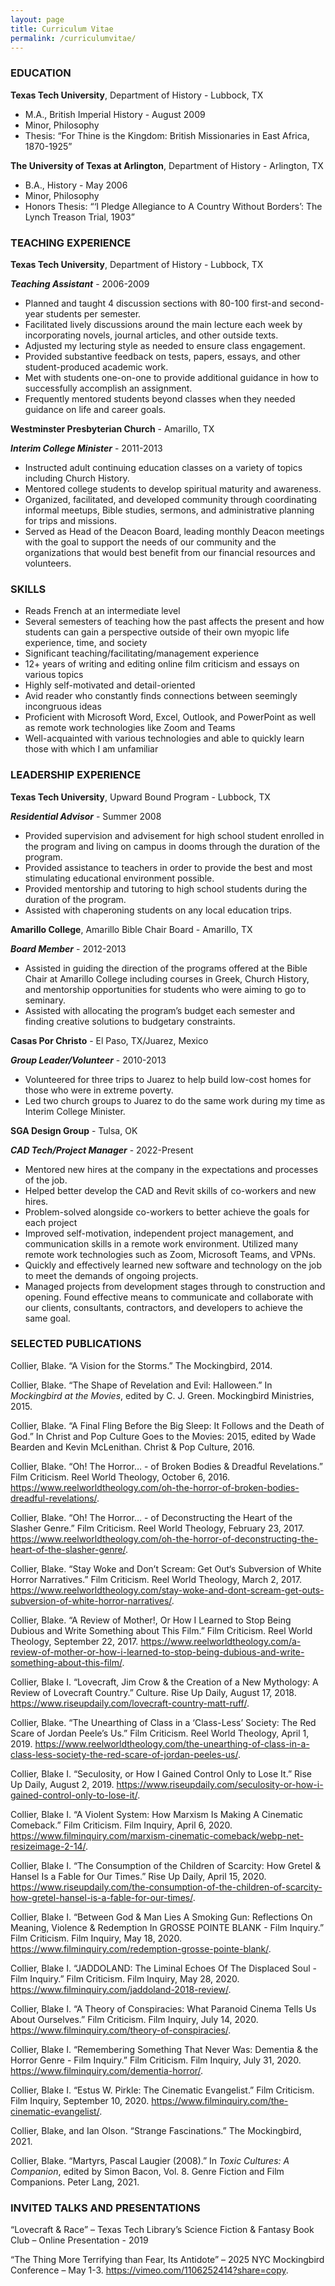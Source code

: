 ```yaml
---
layout: page
title: Curriculum Vitae
permalink: /curriculumvitae/
---
```


### **EDUCATION**

**Texas Tech University**, Department of History - Lubbock, TX

- M.A., British Imperial History - August 2009
- Minor, Philosophy
- Thesis: “For Thine is the Kingdom: British Missionaries in East Africa, 1870-1925”

**The University of Texas at Arlington**, Department of History - Arlington, TX

- B.A., History - May 2006
- Minor, Philosophy
- Honors Thesis: “‘I Pledge Allegiance to A Country Without Borders’: The Lynch Treason Trial, 1903”

### **TEACHING EXPERIENCE**

**Texas Tech University**, Department of History - Lubbock, TX

**_Teaching Assistant_** - 2006-2009

- Planned and taught 4 discussion sections with 80-100 first-and second-year students per semester.
- Facilitated lively discussions around the main lecture each week by incorporating novels, journal articles, and other outside texts.
- Adjusted my lecturing style as needed to ensure class engagement.
- Provided substantive feedback on tests, papers, essays, and other student-produced academic work.
- Met with students one-on-one to provide additional guidance in how to successfully accomplish an assignment.
- Frequently mentored students beyond classes when they needed guidance on life and career goals.

**Westminster Presbyterian Church** - Amarillo, TX

**_Interim College Minister_** - 2011-2013

- Instructed adult continuing education classes on a variety of topics including Church History.
- Mentored college students to develop spiritual maturity and awareness.
- Organized, facilitated, and developed community through coordinating informal meetups, Bible studies, sermons, and administrative planning for trips and missions.
- Served as Head of the Deacon Board, leading monthly Deacon meetings with the goal to support the needs of our community and the organizations that would best benefit from our financial resources and volunteers.

### **SKILLS**

- Reads French at an intermediate level
- Several semesters of teaching how the past affects the present and how students can gain a perspective outside of their own myopic life experience, time, and society
- Significant teaching/facilitating/management experience
- 12+ years of writing and editing online film criticism and essays on various topics
- Highly self-motivated and detail-oriented
- Avid reader who constantly finds connections between seemingly incongruous ideas
- Proficient with Microsoft Word, Excel, Outlook, and PowerPoint as well as remote work technologies like Zoom and Teams
- Well-acquainted with various technologies and able to quickly learn those with which I am unfamiliar

### **LEADERSHIP EXPERIENCE**

**Texas Tech University**, Upward Bound Program - Lubbock, TX

**_Residential Advisor_** - Summer 2008

- Provided supervision and advisement for high school student enrolled in the program and living on campus in dooms through the duration of the program.
- Provided assistance to teachers in order to provide the best and most stimulating educational environment possible.
- Provided mentorship and tutoring to high school students during the duration of the program.
- Assisted with chaperoning students on any local education trips.

**Amarillo College**, Amarillo Bible Chair Board - Amarillo, TX

**_Board Member_** - 2012-2013

- Assisted in guiding the direction of the programs offered at the Bible Chair at Amarillo College including courses in Greek, Church History, and mentorship opportunities for students who were aiming to go to seminary.
- Assisted with allocating the program’s budget each semester and finding creative solutions to budgetary constraints.

**Casas Por Christo** - El Paso, TX/Juarez, Mexico

**_Group Leader/Volunteer_** - 2010-2013

- Volunteered for three trips to Juarez to help build low-cost homes for those who were in extreme poverty.
- Led two church groups to Juarez to do the same work during my time as Interim College Minister.

**SGA Design Group** - Tulsa, OK

**_CAD Tech/Project Manager_** - 2022-Present

- Mentored new hires at the company in the expectations and processes of the job.
- Helped better develop the CAD and Revit skills of co-workers and new hires.
- Problem-solved alongside co-workers to better achieve the goals for each project
- Improved self-motivation, independent project management, and communication skills in a remote work environment. Utilized many remote work technologies such as Zoom, Microsoft Teams, and VPNs.
- Quickly and effectively learned new software and technology on the job to meet the demands of ongoing projects.
- Managed projects from development stages through to construction and opening. Found effective means to communicate and collaborate with our clients, consultants, contractors, and developers to achieve the same goal.

### **SELECTED PUBLICATIONS**

Collier, Blake. “A Vision for the Storms.” The Mockingbird, 2014.

Collier, Blake. “The Shape of Revelation and Evil: Halloween.” In _Mockingbird at the Movies_, edited by C. J. Green. Mockingbird Ministries, 2015.

Collier, Blake. “A Final Fling Before the Big Sleep: It Follows and the Death of God.” In Christ and Pop Culture Goes to the Movies: 2015, edited by Wade Bearden and Kevin McLenithan. Christ & Pop Culture, 2016.

Collier, Blake. “Oh! The Horror… - of Broken Bodies & Dreadful Revelations.” Film Criticism. Reel World Theology, October 6, 2016. <https://www.reelworldtheology.com/oh-the-horror-of-broken-bodies-dreadful-revelations/>.

Collier, Blake. “Oh! The Horror… - of Deconstructing the Heart of the Slasher Genre.” Film Criticism. Reel World Theology, February 23, 2017. <https://www.reelworldtheology.com/oh-the-horror-of-deconstructing-the-heart-of-the-slasher-genre/>.

Collier, Blake. “Stay Woke and Don’t Scream: Get Out‘s Subversion of White Horror Narratives.” Film Criticism. Reel World Theology, March 2, 2017. <https://www.reelworldtheology.com/stay-woke-and-dont-scream-get-outs-subversion-of-white-horror-narratives/>.

Collier, Blake. “A Review of Mother!, Or How I Learned to Stop Being Dubious and Write Something about This Film.” Film Criticism. Reel World Theology, September 22, 2017. <https://www.reelworldtheology.com/a-review-of-mother-or-how-i-learned-to-stop-being-dubious-and-write-something-about-this-film/>.

Collier, Blake I. “Lovecraft, Jim Crow & the Creation of a New Mythology: A Review of Lovecraft Country.” Culture. Rise Up Daily, August 17, 2018. <https://www.riseupdaily.com/lovecraft-country-matt-ruff/>.

Collier, Blake. “The Unearthing of Class in a ‘Class-Less’ Society: The Red Scare of Jordan Peele’s Us.” Film Criticism. Reel World Theology, April 1, 2019. <https://www.reelworldtheology.com/the-unearthing-of-class-in-a-class-less-society-the-red-scare-of-jordan-peeles-us/>.

Collier, Blake I. “Seculosity, or How I Gained Control Only to Lose It.” Rise Up Daily, August 2, 2019. <https://www.riseupdaily.com/seculosity-or-how-i-gained-control-only-to-lose-it/>.

Collier, Blake I. “A Violent System: How Marxism Is Making A Cinematic Comeback.” Film Criticism. Film Inquiry, April 6, 2020. <https://www.filminquiry.com/marxism-cinematic-comeback/webp-net-resizeimage-2-14/>.

Collier, Blake I. “The Consumption of the Children of Scarcity: How Gretel & Hansel Is a Fable for Our Times.” Rise Up Daily, April 15, 2020. <https://www.riseupdaily.com/the-consumption-of-the-children-of-scarcity-how-gretel-hansel-is-a-fable-for-our-times/>.

Collier, Blake I. “Between God & Man Lies A Smoking Gun: Reflections On Meaning, Violence & Redemption In GROSSE POINTE BLANK - Film Inquiry.” Film Criticism. Film Inquiry, May 18, 2020. <https://www.filminquiry.com/redemption-grosse-pointe-blank/>.

Collier, Blake I. “JADDOLAND: The Liminal Echoes Of The Displaced Soul - Film Inquiry.” Film Criticism. Film Inquiry, May 28, 2020. <https://www.filminquiry.com/jaddoland-2018-review/>.

Collier, Blake I. “A Theory of Conspiracies: What Paranoid Cinema Tells Us About Ourselves.” Film Criticism. Film Inquiry, July 14, 2020. <https://www.filminquiry.com/theory-of-conspiracies/>.

Collier, Blake I. “Remembering Something That Never Was: Dementia & the Horror Genre - Film Inquiry.” Film Criticism. Film Inquiry, July 31, 2020. <https://www.filminquiry.com/dementia-horror/>.

Collier, Blake I. “Estus W. Pirkle: The Cinematic Evangelist.” Film Criticism. Film Inquiry, September 10, 2020. <https://www.filminquiry.com/the-cinematic-evangelist/>.

Collier, Blake, and Ian Olson. “Strange Fascinations.” The Mockingbird, 2021.

Collier, Blake. “Martyrs, Pascal Laugier (2008).” In _Toxic Cultures: A Companion_, edited by Simon Bacon, Vol. 8. Genre Fiction and Film Companions. Peter Lang, 2021.

### **INVITED TALKS AND PRESENTATIONS**

“Lovecraft & Race” – Texas Tech Library’s Science Fiction & Fantasy Book Club – Online Presentation - 2019

“The Thing More Terrifying than Fear, Its Antidote” – 2025 NYC Mockingbird Conference – May 1-3. <https://vimeo.com/1106252414?share=copy>.
